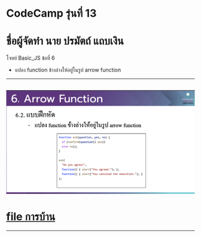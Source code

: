 # CodeCamp รุ่นที่ 13

# **ชื่อผู้จัดทำ นาย ปรมัตถ์ แถบเงิน**

โจทย์ Basic_JS ข้อที่ 6
- แปลง function ข้างล่างให้อยู่ในรูป arrow function
---
![picpra gob](pic6.png)
---
# [file การบ้าน](basicJS6.html)
---